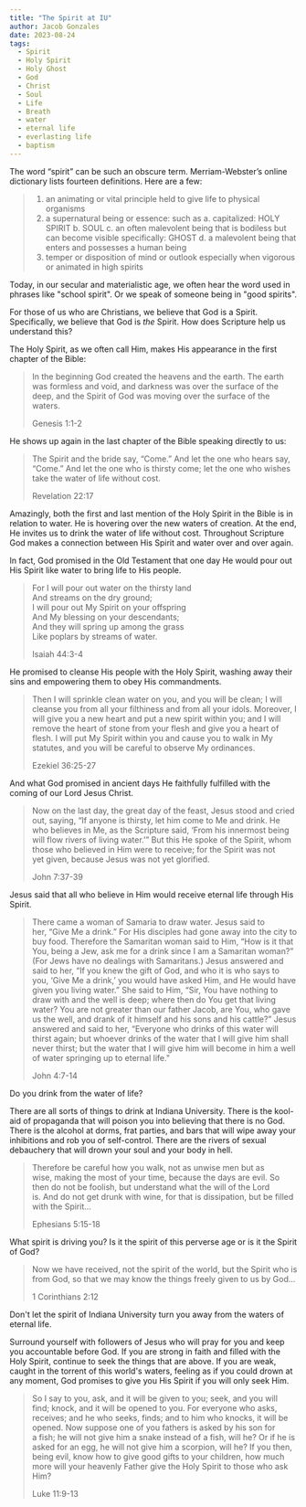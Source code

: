 ```yaml
---
title: "The Spirit at IU"
author: Jacob Gonzales
date: 2023-08-24
tags:
  - Spirit
  - Holy Spirit
  - Holy Ghost
  - God
  - Christ
  - Soul
  - Life
  - Breath
  - water
  - eternal life
  - everlasting life
  - baptism
---
```

The word “spirit” can be such an obscure term. Merriam-Webster’s online dictionary lists fourteen definitions. Here are a few:

> 1. an animating or vital principle held to give life to physical organisms
> 2. a supernatural being or essence: such as
>   a. capitalized: HOLY SPIRIT
>   b. SOUL
>   c. an often malevolent being that is bodiless but can become visible specifically: GHOST 
>   d. a malevolent being that enters and possesses a human being
> 3. temper or disposition of mind or outlook especially when vigorous or animated in high spirits

Today, in our secular and materialistic age, we often hear the word used in phrases like "school spirit". Or we speak of someone being in "good spirits".

For those of us who are Christians, we believe that God is a Spirit. Specifically, we believe that God is *the* Spirit. How does Scripture help us understand this?

<!--more-->

The Holy Spirit, as we often call Him, makes His appearance in the first chapter of the Bible:

>In the beginning God created the heavens and the earth. The earth was formless and void, and darkness was over the surface of the deep, and the Spirit of God was moving over the surface of the waters.
>
>Genesis 1:1-2

He shows up again in the last chapter of the Bible speaking directly to us:

>The Spirit and the bride say, “Come.” And let the one who hears say, “Come.” And let the one who is thirsty come; let the one who wishes take the water of life without cost.
>
>Revelation 22:17

Amazingly, both the first and last mention of the Holy Spirit in the Bible is in relation to water. He is hovering over the new waters of creation. At the end, He invites us to drink the water of life without cost. Throughout Scripture God makes a connection between His Spirit and water over and over again.

In fact, God promised in the Old Testament that one day He would pour out His Spirit like water to bring life to His people.

>For I will pour out water on the thirsty land  
>And streams on the dry ground;  
>I will pour out My Spirit on your offspring  
>And My blessing on your descendants;  
>And they will spring up among the grass  
>Like poplars by streams of water.
>
>Isaiah 44:3-4

He promised to cleanse His people with the Holy Spirit, washing away their sins and empowering them to obey His commandments.

>Then I will sprinkle clean water on you, and you will be clean; I will cleanse you from all your filthiness and from all your idols. Moreover, I will give you a new heart and put a new spirit within you; and I will remove the heart of stone from your flesh and give you a heart of flesh. I will put My Spirit within you and cause you to walk in My statutes, and you will be careful to observe My ordinances.
>
>Ezekiel 36:25-27

And what God promised in ancient days He faithfully fulfilled with the coming of our Lord Jesus Christ.

>Now on the last day, the great day of the feast, Jesus stood and cried out, saying, “If anyone is thirsty, let him come to Me and drink. He who believes in Me, as the Scripture said, ‘From his innermost being will flow rivers of living water.’” But this He spoke of the Spirit, whom those who believed in Him were to receive; for the Spirit was not yet given, because Jesus was not yet glorified.
>
>John 7:37-39

Jesus said that all who believe in Him would receive eternal life through His Spirit.

>There came a woman of Samaria to draw water. Jesus said to her, “Give Me a drink.” For His disciples had gone away into the city to buy food. Therefore the Samaritan woman said to Him, “How is it that You, being a Jew, ask me for a drink since I am a Samaritan woman?” (For Jews have no dealings with Samaritans.) Jesus answered and said to her, “If you knew the gift of God, and who it is who says to you, ‘Give Me a drink,’ you would have asked Him, and He would have given you living water.” She said to Him, “Sir, You have nothing to draw with and the well is deep; where then do You get that living water? You are not greater than our father Jacob, are You, who gave us the well, and drank of it himself and his sons and his cattle?” Jesus answered and said to her, “Everyone who drinks of this water will thirst again; but whoever drinks of the water that I will give him shall never thirst; but the water that I will give him will become in him a well of water springing up to eternal life."
>
>John 4:7-14

Do you drink from the water of life?

There are all sorts of things to drink at Indiana University. There is the kool-aid of propaganda that will poison you into believing that there is no God. There is the alcohol at dorms, frat parties, and bars that will wipe away your inhibitions and rob you of self-control. There are the rivers of sexual debauchery that will drown your soul and your body in hell.

>Therefore be careful how you walk, not as unwise men but as wise, making the most of your time, because the days are evil. So then do not be foolish, but understand what the will of the Lord is. And do not get drunk with wine, for that is dissipation, but be filled with the Spirit...
>
>Ephesians 5:15-18

What spirit is driving you? Is it the spirit of this perverse age or is it the Spirit of God?

>Now we have received, not the spirit of the world, but the Spirit who is from God, so that we may know the things freely given to us by God...
>
>1 Corinthians 2:12

Don't let the spirit of Indiana University turn you away from the waters of eternal life.

Surround yourself with followers of Jesus who will pray for you and keep you accountable before God. If you are strong in faith and filled with the Holy Spirit, continue to seek the things that are above. If you are weak, caught in the torrent of this world's waters, feeling as if you could drown at any moment, God promises to give you His Spirit if you will only seek Him.

>So I say to you, ask, and it will be given to you; seek, and you will find; knock, and it will be opened to you. For everyone who asks, receives; and he who seeks, finds; and to him who knocks, it will be opened. Now suppose one of you fathers is asked by his son for a fish; he will not give him a snake instead of a fish, will he? Or if he is asked for an egg, he will not give him a scorpion, will he? If you then, being evil, know how to give good gifts to your children, how much more will your heavenly Father give the Holy Spirit to those who ask Him?
>
>Luke 11:9-13









